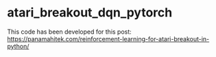 # atari_breakout_dqn_pytorch

This code has been developed for this post: https://panamahitek.com/reinforcement-learning-for-atari-breakout-in-python/
